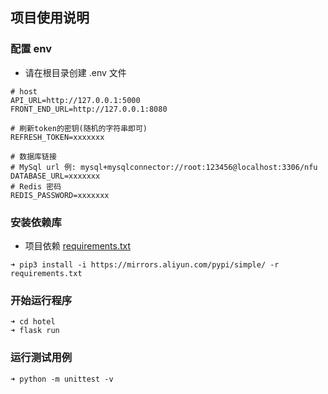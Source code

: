 ## 项目使用说明
### 配置 env
- 请在根目录创建 .env 文件

```
# host
API_URL=http://127.0.0.1:5000
FRONT_END_URL=http://127.0.0.1:8080

# 刷新token的密钥(随机的字符串即可)
REFRESH_TOKEN=xxxxxxx

# 数据库链接
# MySql url 例: mysql+mysqlconnector://root:123456@localhost:3306/nfu
DATABASE_URL=xxxxxxx
# Redis 密码
REDIS_PASSWORD=xxxxxxx
```

### 安装依赖库
- 项目依赖 [requirements.txt](requirements.txt)

```
➜ pip3 install -i https://mirrors.aliyun.com/pypi/simple/ -r requirements.txt
```

### 开始运行程序

```
➜ cd hotel
➜ flask run
```

### 运行测试用例

```
➜ python -m unittest -v
```
